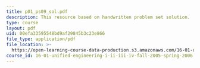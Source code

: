 ```yaml
---
title: p01_ps09_sol.pdf
description: This resource based on handwritten problem set solution.
type: course
layout: pdf
uid: 00efa33595548bd9af29845b3c23e866
file_type: application/pdf
file_location: >-
  https://open-learning-course-data-production.s3.amazonaws.com/16-01-unified-engineering-i-ii-iii-iv-fall-2005-spring-2006/00efa33595548bd9af29845b3c23e866_p01_ps09_sol.pdf
course_id: 16-01-unified-engineering-i-ii-iii-iv-fall-2005-spring-2006
---
```

